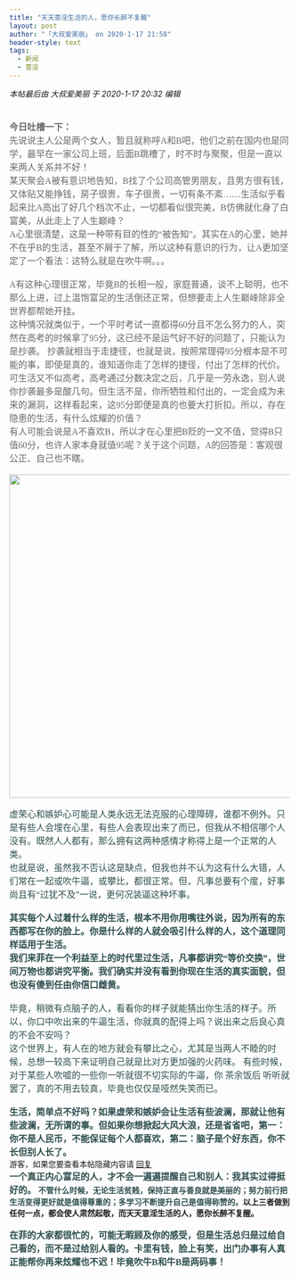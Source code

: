 ```yaml
---
title: "天天意淫生活的人，愿你长醉不复醒"
layout: post
author: "「大叔爱美丽」 on 2020-1-17 21:58"
header-style: text
tags:
  - 新闻
  - 意淫
---
```


<head>
 <script type="text/javascript">replyreload += ',' + 5995834;</script>
</head>
<body>
 <i class="pstatus"> 本帖最后由 大叔爱美丽 于 2020-1-17 20:32 编辑 </i>
 <br> 
 <br> 
 <font size="3"><font color="#696969"><br> <strong><font face="黑体">今日吐槽一下：</font></strong></font></font> 
 <div align="left"> 
  <font face="黑体"><font size="3"><font color="#696969">先说说主人公是两个女人，暂且就称呼A和B吧，他们之前在国内也是同学，最早在一家公司上班，后面B跳槽了，时不时与聚聚，但是一直以来两人关系并不好！</font></font></font> 
 </div> 
 <div align="left"> 
  <font face="黑体"><font size="3"><font color="#696969"> </font></font></font> 
 </div> 
 <div align="left"> 
  <font face="黑体"><font size="3"><font color="#696969">某天聚会A被有意识地告知，B找了个公司高管男朋友，且男方很有钱，又体贴又能挣钱，房子很贵，车子很贵，一切有条不紊……生活似乎看起来比A高出了好几个档次不止，一切都看似很完美，B仿佛就化身了白富美，从此走上了人生巅峰？</font></font></font> 
 </div> 
 <div align="left"> 
  <font face="黑体"><font size="3"><font color="#696969"> </font></font></font> 
 </div> 
 <div align="left"> 
  <font face="黑体"><font size="3"><font color="#696969">A心里很清楚，这是一种带有目的性的“被告知”。其实在A的心里，她并不在乎B的生活，甚至不屑于了解，所以这种有意识的行为，让A更加坚定了一个看法：这特么就是在吹牛啊。。。</font></font></font> 
 </div> 
 <div align="left"> 
  <font face="黑体"><font size="3"><font color="#696969"><br> </font></font></font> 
 </div> 
 <div align="left"> 
  <font face="黑体"><font size="3"><font color="#696969"> </font></font></font> 
 </div> 
 <div align="left"> 
  <font face="黑体"><font size="3"><font color="#696969">A有这种心理很正常，毕竟B的长相一般，家庭普通，谈不上聪明，也不那么上进，过上温饱富足的生活倒还正常，但想要走上人生巅峰除非全世界都帮她开挂。</font></font></font> 
 </div> 
 <div align="left"> 
  <font face="黑体"><font size="3"><font color="#696969"> </font></font></font> 
 </div> 
 <div align="left"> 
  <font face="黑体"><font size="3"><font color="#696969">这种情况就类似于，一个平时考试一直都得60分且不怎么努力的人，突然在高考的时候拿了95分，这已经不是运气好不好的问题了，只能认为是抄袭。</font></font></font> 
  <font color="#696969"><font face="黑体"><font size="3">抄袭就相当于走捷径，也就是说，按照常理得95分根本是不可能的事，即使是真的，谁知道你走了怎样的捷径，付出了怎样的代价。</font></font></font> 
  <font color="#696969"><font face="黑体"><font size="3">可生活又不似高考，高考通过分数决定之后，几乎是一劳永逸，别人说你抄袭最多是酸几句。但生活不是，你所牺牲和付出的，一定会成为未来的漏洞，这样看起来，这95分即便是真的也要大打折扣。所以，存在隐患的生活，有什么炫耀的价值？</font></font></font> 
 </div> 
 <div align="left"> 
  <font face="黑体"><font size="3"><font color="#696969"> </font></font></font> 
 </div> 
 <div align="left"> 
  <font face="黑体"><font size="3"><font color="#696969">有人可能会说是A不喜欢B，所以才在心里把B贬的一文不值，觉得B只值60分，也许人家本身就值95呢？关于这个问题，A的回答是：客观很公正、自己也不瞎。</font></font></font> 
 </div> 
 <div align="left"> 
  <font face="微软雅黑"><font size="3"><font color="#696969"><br> </font></font></font> 
 </div> 
 <div align="left"> 
  <ignore_js_op> 
   <img aid="1328059" src="https://bbs.boniu123.cc/data/attachment/forum/202001/17/195500jmj3o36v21km8v32.jpg" zoomfile="data/attachment/forum/202001/17/195500jmj3o36v21km8v32.jpg" file="data/attachment/forum/202001/17/195500jmj3o36v21km8v32.jpg" width="580" inpost="1"> 
   <div class="tip tip_4 aimg_tip" id="aimg_1328059_menu" style="position: absolute; display: none" disautofocus="true"> 
    <div class="xs0"> 
     <p><strong>261caf51f3deb48fad651fbffc1f3a292cf578ad.jpg</strong> <em class="xg1">(60.17 KB, 下载次数: 0)</em></p> 
     <p> <a href="forum.php?mod=attachment&amp;aid=MTMyODA1OXwxOGU0NGM3OXwxNTc5MjY5NjQ5fDB8NTUyNTUw&amp;nothumb=yes" target="_blank">下载附件</a> &nbsp;<a href="javascript:;" onclick="showWindow(this.id, this.getAttribute('url'), 'get', 0);" id="savephoto_1328059" url="home.php?mod=spacecp&amp;ac=album&amp;op=saveforumphoto&amp;aid=1328059&amp;handlekey=savephoto_1328059">保存到相册</a> </p> 
     <p class="xg1 y"><span title="2020-1-17 19:55">2&nbsp;小时前</span> 上传</p> 
    </div> 
    <div class="tip_horn"></div> 
   </div> 
  </ignore_js_op> 
 </div> 
 <div align="left"> 
  <font face="微软雅黑"><font size="3"><font color="#696969"> </font></font></font> 
 </div> 
 <div align="center"> 
  <font face="微软雅黑"><br> </font> 
 </div> 
 <div align="left"> 
  <font face="微软雅黑"><font size="3"><font color="#696969"> </font></font></font> 
 </div> 
 <div align="left"> 
  <font face="微软雅黑"><font size="3"><font color="#2f4f4f">虚荣心和嫉妒心可能是人类永远无法克服的心理障碍，谁都不例外。只是有些人会埋在心里，有些人会表现出来了而已，但我从不相信哪个人没有。既然人人都有，那么拥有这两种感情才称得上是一个正常的人类。</font></font></font> 
 </div> 
 <div align="left"> 
  <font color="#2f4f4f"><font face="微软雅黑"><font size="3">也就是说，虽然我不否认这是缺点，但我也并不认为这有什么大错，人们常在一起或吹牛逼，或攀比，都很正常。但，凡事总要有个度，好事尚且有“过犹不及”一说，更何况装逼这种坏事。</font></font></font> 
 </div> 
 <div align="left"> 
  <font face="微软雅黑"><font size="3"><font color="#2f4f4f"><br> </font></font></font> 
 </div> 
 <div align="left"> 
  <font face="微软雅黑"><font size="3"><font color="#2f4f4f"> </font></font></font> 
 </div> 
 <div align="left"> 
  <font face="微软雅黑"><font size="3"><font color="#2f4f4f"><strong>其实每个人过着什么样的生活，根本不用你用嘴往外说，因为所有的东西都写在你的脸上。你是什么样的人就会吸引什么样的人，这个道理同样适用于生活。</strong></font></font></font> 
 </div> 
 <div align="left"> 
  <font face="微软雅黑"><font size="3"><font color="#2f4f4f"><strong>我们来菲在一个利益至上的时代里过生活，凡事都讲究“等价交换”，世间万物也都讲究平衡。我们确实并没有看到你现在生活的真实面貌，但也没有傻到任由你信口雌黄。</strong></font></font></font> 
 </div> 
 <div align="left"> 
  <font face="微软雅黑"><font size="3"><font color="#2f4f4f"><br> </font></font></font> 
 </div> 
 <div align="left"> 
  <font face="微软雅黑"><font size="3"><font color="#2f4f4f"> </font></font></font> 
 </div> 
 <div align="left"> 
  <font face="微软雅黑"><font size="3"><font color="#2f4f4f">毕竟，稍微有点脑子的人，看看你的样子就能猜出你生活的样子。所以，你口中吹出来的牛逼生活，你就真的配得上吗？说出来之后良心真的不会不安吗？</font></font></font> 
 </div> 
 <div align="left"> 
  <font face="微软雅黑"><font size="3"><font color="#2f4f4f"> </font></font></font> 
 </div> 
 <div align="left"> 
  <font face="微软雅黑"><font size="3"><font color="#2f4f4f">这个世界上，有人在的地方就会有攀比之心，尤其是当两人不睦的时候，总想一较高下来证明自己就是比对方更加强的火药味。</font></font></font> 
  <font face="微软雅黑"><font size="3"><font color="#2f4f4f">有些时候，对于某些人吹嘘的一些你一听就很不切实际的牛逼，你</font></font></font> 
  <font color="#2f4f4f"><font face="微软雅黑"><font size="3">茶余饭后</font></font></font> 
  <font color="#2f4f4f"><font face="微软雅黑"><font size="3">听听就罢了，真的不用去较真，毕竟也仅仅是哑然失笑而已。</font></font></font> 
 </div> 
 <div align="left"> 
  <font face="微软雅黑"><font size="3"><font color="#2f4f4f"><br> </font></font></font> 
 </div> 
 <div align="left"> 
  <font face="微软雅黑"><font size="3"><font color="#2f4f4f"><strong>生活，简单点不好吗？如果虚荣和嫉妒会让生活有些波澜，那就让他有些波澜，无所谓的事。但如果你想掀起大风大浪，还是省省吧，第一：你不是人民币，不能保证每个人都喜欢，第二：脑子是个好东西，你不长但别人长了。</strong></font></font></font> 
 </div> 
 <div align="left"> 
  <div class="locked">
    游客，如果您要查看本帖隐藏内容请 
   <a href="forum.php?mod=post&amp;action=reply&amp;fid=2&amp;tid=552550" onclick="showWindow('reply', this.href)">回复</a> 
  </div> 
 </div> 
 <div align="left"> 
  <font face="微软雅黑"><font size="3"><font color="#2f4f4f"><strong>一个真正内心富足的人，才不会一遍遍提醒自己和别人：我其实过得挺好的。</strong></font></font></font> 
  <strong><font color="#2f4f4f">不管什么时候，无论生活贫贱，保持正直与善良就是美丽的；努力前行把生活变得更好就是值得尊重的；多学习不断提升自己是值得称赞的。</font>以上三者做到任何一点，都会使人肃然起敬，而天天意淫生活的人，愿你长醉不复醒。</strong> 
 </div>
 <br> 
 <div align="left"> 
  <font face="微软雅黑"><font size="3"><font color="#2f4f4f"><strong>在菲的大家都很忙的，可能无暇顾及你的感受，但是生活总归是过给自己看的，而不是过给别人看的。卡里有钱，脸上有笑，出门办事有人真正能帮你再来炫耀也不迟！毕竟吹牛B和牛B是两码事！</strong></font></font></font> 
 </div>
 <br> 
 <br> 
 <br> 
 <br> 
 <br>
</body>


